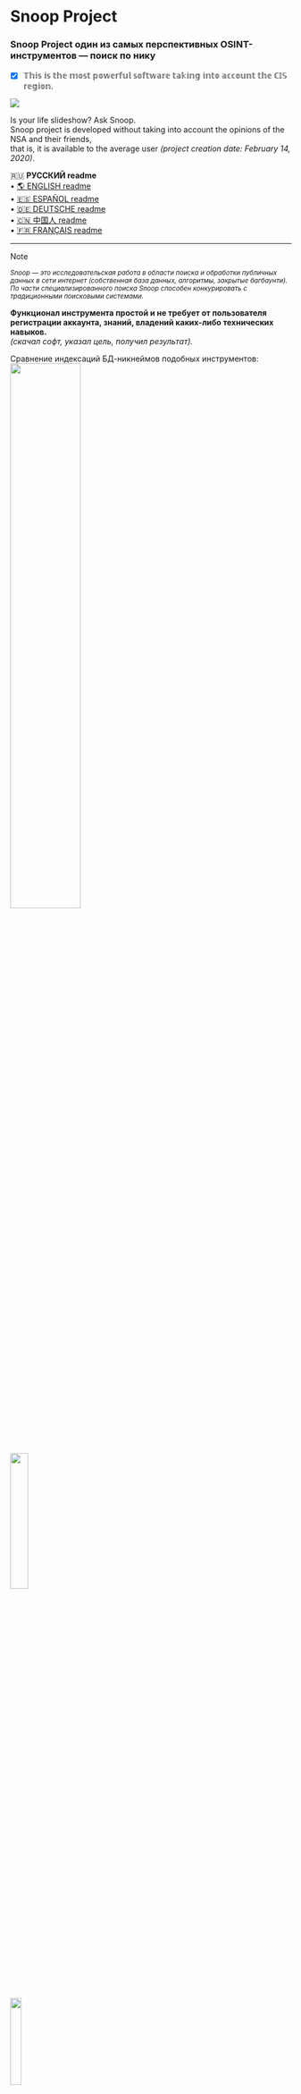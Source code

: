 Snoop Project
=============

### Snoop Project один из самых перспективных OSINT-инструментов — поиск по нику
- [X] 𝕋𝕙𝕚𝕤 𝕚𝕤 𝕥𝕙𝕖 𝕞𝕠𝕤𝕥 𝕡𝕠𝕨𝕖𝕣𝕗𝕦𝕝 𝕤𝕠𝕗𝕥𝕨𝕒𝕣𝕖 𝕥𝕒𝕜𝕚𝕟𝕘 𝕚𝕟𝕥𝕠 𝕒𝕔𝕔𝕠𝕦𝕟𝕥 𝕥𝕙𝕖 ℂ𝕀𝕊 𝕣𝕖𝕘𝕚𝕠𝕟.

<img src="https://raw.githubusercontent.com/snooppr/snoop/master/images/snoop.jpg" />

Is your life slideshow? Ask Snoop.  
Snoop project is developed without taking into account the opinions of the NSA and their friends,  
that is, it is available to the average user *(project creation date: February 14, 2020)*.  


   🇷🇺 **РУССКИЙ readme**  
 • [🌎 ENGLISH readme](https://github.com/snooppr/snoop/blob/master/README.en.md "Please feel free to improve the translation of this page.")  
 • [🇪🇸 ESPAÑOL readme](https://github.com/snooppr/snoop/blob/master/README.es.md "Por favor, siéntase libre de mejorar la traducción de esta página.")  
 • [🇩🇪 DEUTSCHE readme](https://github.com/snooppr/snoop/blob/master/README.de.md "Bitte zögern Sie nicht, die Übersetzung dieser Seite zu verbessern..")  
 • [🇨🇳 中国人 readme](https://github.com/snooppr/snoop/blob/master/README.cn.md "请随时改进此页面的翻译。")  
 • [🇫🇷 FRANÇAIS readme](https://github.com/snooppr/snoop/blob/master/README.fr.md "N'hésitez pas à améliorer la traduction de cette page.")  

 ---

> [!NOTE]
> <sub>*Snoop — это исследовательская работа в области поиска и обработки публичных данных в сети интернет (собственная база данных, алгоритмы, закрытые багбаунти). По части специализированного поиска Snoop способен конкурировать с традиционными поисковыми системами.*</sub>  

**Функционал инструмента простой и не требует от пользователя регистрации аккаунта, знаний, владений каких-либо технических навыков.**  
*(скачал софт, указал цель, получил результат).*  

Сравнение индексаций БД-никнеймов подобных инструментов:  
<a href="https://raw.githubusercontent.com/snooppr/snoop/master/websites.md" Target="_blank"><img src="https://img.shields.io/badge/Snoop-~4900+%20websites-success" width="50%" /></a>  
<img src="https://img.shields.io/badge/Whatsmyname-~600 websites-yellowgreen" width="25%" />  
<img src="https://img.shields.io/badge/Sherlock-~400 websites-yellowgreen" width="20%" />  
<img src="https://img.shields.io/badge/Spiderfoot-~350 websites-yellowgreen" width="20%" />  
<img src="https://img.shields.io/badge/Namechk-~100 websites-red" width="15%" />  


| Платформа                                                                                                          | Поддержка |
|--------------------------------------------------------------------------------------------------------------------|:---------:|
| <img src="https://raw.githubusercontent.com/snooppr/snoop/master/icons/Linux.png" width="5%" /> 𝔾ℕ𝕌/𝕃𝕚𝕟𝕦𝕩                      |     ✅    |
| <img src="https://raw.githubusercontent.com/snooppr/snoop/master/icons/Windows.png" width="5%" /> 𝕎𝕚𝕟𝕕𝕠𝕨𝕤 𝟟/𝟙𝟙          |     ✅    |
| <img src="https://raw.githubusercontent.com/snooppr/snoop/master/icons/Android.png" width="5%" /> 𝔸𝕟𝕕𝕣𝕠𝕚𝕕 (𝕋𝕖𝕣𝕞𝕦𝕩) |     ✅    |
| <img src="https://raw.githubusercontent.com/snooppr/snoop/master/icons/macOS.png" width="5%" /> 𝕞𝕒𝕔𝕆𝕊                                |     ❗️    |
| <img src="https://raw.githubusercontent.com/snooppr/snoop/master/icons/IOS.png" width="5%" /> 𝕚𝕆𝕊                                         |     🚫    |
| <img src="https://raw.githubusercontent.com/snooppr/snoop/master/icons/WSL.png" width="5%" /> 𝕎𝕊𝕃                                         |     🚫    |   


Snoop for OS Windows and GNU/Linux
==================================

**Snoop Local database**  
<img src="https://raw.githubusercontent.com/snooppr/snoop/master/images/snoop_run.png" />  
[Snoop full version database 4900+ websites ⚡️⚡️⚡️](https://raw.githubusercontent.com/snooppr/snoop/master/websites.md "Database Snoop")  

## Релиз/Release
<img src="https://raw.githubusercontent.com/snooppr/snoop/master/images/snoop box.png" width="35%" />  

**RU**: Snoop поставляется готовыми сборками (релиз) и не требует зависимостей (библиотек) или установки python,
то есть работает на чистой машине с OS Windows или GNU/Linux.  
**EN**: Snoop comes with ready-made assemblies (release) and does not require dependencies (libraries) or python installation, that is, it runs on a clean machine with OS Windows or GNU/Linux.  
┗━━ ⬇️[Download Snoop Project](https://github.com/snooppr/snoop/releases "скачать готовую сборку Snoop для Windows и GNU/Linux")  

<img src="https://raw.githubusercontent.com/snooppr/snoop/master/images/Run.gif"/>  

<details>
<summary> 🟣 Snoop Project Plugins</summary>  

### 1. Demonstration of one of the methods in the Plugin — 〘GEO_IP/domain〙  
https://github.com/snooppr/snoop/assets/61022210/ab20ec4f-8eb2-40ff-b773-4e3443ad2a70  

$$$$

Reports are also available in csv/txt/CLI/maps  
<img src="https://raw.githubusercontent.com/snooppr/snoop/master/images/GEO_IPcsv.jpeg" />  

$$$$

Report in HTML format on the OSM map (Snoop full version)  
<img src="https://raw.githubusercontent.com/snooppr/snoop/master/images/plugin GEO_IP_domain.jpg" />  

$$$$
### 2. Demonstration of one of the methods in the Plugin — 〘Yandex_parser〙  
<img src="https://raw.githubusercontent.com/snooppr/snoop/master/images/Yandex_parser.gif" />  

$$$$

Search report a dozen nicknames (Plugin — Yandex_parser)  
<img src="https://raw.githubusercontent.com/snooppr/snoop/master/images/Yandex_parser 4.png" />  

$$$$

### 3. Demonstration of one of the methods in the Plugin — 〘Reverse Vgeocoder〙  
https://github.com/snooppr/snoop/assets/61022210/0be6ac32-c72f-4a18-9c9e-3413085f57c3  

Snoop выбирает из грязных данных (цифры, буквы, спецсимволы) лишь геокординаты, расставляет по ним маркеры на карте и подписывает их близлежащими населенными пунктами/объектами.  

Visualization of signed geocoordinates: HTML report (Snoop full version)  
<img src="https://raw.githubusercontent.com/snooppr/snoop/master/images/plugin Reverse Vgeocoder.jpg" />  

</details>

<details>
<summary> 🟤 Самостоятельная сборка ПО из исходного кода/Self-build software from source</summary>  

**Native Installation**  
+ Примечание: не делать так, если хотите установить snoop на android/termux
*(установка отличается, для этого смотри специальный пункт ниже).*  
+ Примечание: требуемая версия python 3.7+

```sh
# Клонировать репозиторий
$ git clone https://github.com/snooppr/snoop

# Войти в рабочий каталог
$ cd ~/snoop

# Установить python3 и python3-pip, если они не установлены
$ apt-get update && apt-get install python3 python3-pip

# Установить зависимости 'requirements'
$ pip install --upgrade pip
$ python3 -m pip install -r requirements.txt
# Если вместо флагов стран отображаются буквенные коды, доставить пакет шрифта, например (цветной)
$ apt-get install fonts-noto-color-emoji #или $ apt-get install ttf-ancient-fonts (монохромный)
# На OS Windows использовать cmd или powershell (на выбор по удобству), но не WSL!
# Добавлена поддержка и macOS (экспериментально).
```
</details>

<details>
<summary> 🟢 Использование/Using</summary>  

```
usage: snoop_cli.bin [search arguments...] nickname
or
usage: snoop_cli.bin [service arguments | plugins arguments]


service arguments:
  --version, -V         About: вывод на печать версии ПО, snoop info
                        и Лицензии.
  --list-all, -l        Вывести на печать детальную информацию о базе
                        данных Snoop.
  --donate, -d          Пожертвовать на развитие Snoop Project-а,
                        получить/приобрести Snoop full version.
  --autoclean, -a       Удалить все отчеты, очистить кэш.
  --update, -U          Обновить Snoop.

plugins arguments:
  --module, -m          OSINT поиск: задействовать различные плагины
                        Snoop:: IP/GEO/YANDEX.

search arguments:
  nickname              Никнейм разыскиваемого пользователя.
                        Поддерживается поиск одновременно нескольких имен.
                        Ник, содержащий в своем имени пробел, заключается в
                        кавычки.
  --web-base, -w        Подключиться для поиска 'nickname' к
                        динамично-обновляемой web_БД (4900+ сайтов).
  --site , -s <site_name> 
                        Указать имя сайта из БД '--list-all'. Поиск
                        'nickname' на одном указанном ресурсе, допустимо
                        использовать опцию '-s' несколько раз.
  --exclude , -e <country_code> 
                        Исключить из поиска выбранный регион,
                        допустимо использовать опцию '-e' несколько раз,
                        например, '-e RU -e WR' исключить из поиска Россию и
                        Мир.
  --include , -i <country_code> 
                        Включить в поиск только выбранный регион,
                        допустимо использовать опцию '-i' несколько раз,
                        например, '-i US -i UA' поиск по США и Украине.
  --time-out , -t <digit> 
                        Установить max время ожидания ответа от
                        сервера (секунды). Влияет на продолжительность поиска
                        и 'timeout ошибки' (по умолчанию задано 9 сек).
  --country-sort, -c    Печать и запись результатов по странам, а не
                        по алфавиту.
  --no-func, -n         ✓Монохромный терминал, не использовать цвета в url
                        ✓Запретить открытие web browser-а
                        ✓Отключить вывод на печать флагов стран
                        ✓Отключить индикацию и статус прогресса.
  --found-print, -f     Выводить на печать только найденные аккаунты.
  --verbose, -v         Во время поиска 'nickname' выводить на печать
                        подробную вербализацию.
  --userlist , -u <file> 
                        Указать файл со списком user-ов. Snoop
                        интеллектуально обработает данные и предоставит
                        доп.отчеты.
  --save-page, -S       Сохранять найденные странички пользователей в
                        локальные html-файлы, медленный режим.
  --pool , -p <digit>   Отключить автооптимизацию и задать вручную
                        скорость поиска от 1 до 300 макс. процессов. По
                        умолчанию используется высокая нагрузка на ресурсы ЭВМ
                        в Quick-режиме, в остальных режимах используется
                        умеренное потребление мощностей. Слишком низкое или
                        высокое значение может существенно замедлить работу
                        ПО. ~Расчетное оптимальное значение для данного
                        устройства выводится в 'snoop info', параметр
                        'Recommended pool', опция [--version/-V]. Данную опцию
                        предлагается задействовать 1) если пользователь имеет
                        многоядерную ЭВМ и запас ОЗУ или наоборот слабую,
                        арендованную VPS 2) ускорять, замедлять поиск
                        рекомендуется в тандеме с опцией [--found-print/-f'].
  --quick, -q           Быстрый и агрессивный режим поиска. Не обрабатывает
                        повторно сбойные ресурсы, вследствие чего ускоряется
                        поиск, но и немного повышается Bad_raw.
                        Quick-режим подстраивается под мощность ПК, не выводит
                        промежуточные результаты на печать, эффективен и
                        предназначен для Snoop full version.
```  

**Example**
```sh
# Для поиска только одного пользователя:
$ python3 snoop.py nickname1 #Running from source
$ snoop_cli.bin nickname1 #Running from release linux
# Или, например, кириллица поддерживается:
$ python3 snoop.py олеся #Running from source
# Для поиска имени, содержащего пробел:
$ snoop_cli.bin "ivan ivanov" #Running from release linux
$ snoop_cli.bin ivan_ivanov #Running from release linux
$ snoop_cli.bin ivan-ivanov #Running from release linux

# Запуск на OS Windows:
$ python snoop.py nickname1 #Running from source
$ snoop_cli.exe nickname1 #Running from release win
# Для поиска одного и более юзеров:
$ snoop_cli.exe nickname1 nickname2 nickname123321 #Running from release win

# Поиск множества юзеров;
# избежание зависаний на сайтах (чаще 'мёртвая зона' зависит от ip-адреса пользователя);
# выводить на печать только найденные аккаунты; сохранять странички найденных
# аккаунтов локально; указать файл со списком разыскиваемых аккаунтов;
# подключиться для поиска к расширяемой и обновляемой web-base Snoop;
# исключить из поиска все сайты в RU-регионе:
$ snoop_cli.bin -t 6 -f -S -u ~/file.txt -w -e RU #Running from release linux

# Поиск двух username на двух ресурсах:
$ snoop_cli.bin -s habr -s lichess chikamaria irina

# проверить базу данных Snoop:
$ snoop_cli.bin --list-all #Running from release linux

# распечатать справку по функциям Snoop:
$ snoop_cli.bin --help #Running from release linux

# Задействовать плагины Snoop:
$ snoop_cli.bin --module #Running from release linux

# Получить Snoop full version:
$ snoop_cli.bin --donate
```

+ **'ctrl + c'** — прервать поиск.  
+ Найденные учетные записи будут храниться в
`~/snoop/results/nicknames/*{txt|csv|html}`.  
+ csv открывать в *office, разделитель полей **запятая**.  
+ Уничтожить **все** результаты поиска — удалить каталог '~/snoop/results',
или в т.ч. и сбросить кэш `snoop_cli.exe --autoclean #Running from release OS Windows`.

```sh
# Обновляйте Snoop для тестирования новых функций в ПО:
$ python3 snoop.py --update #требуется установка Git.
```
</details>  

<details>
<summary> 🔵 Snoop for Android</summary>  

 • [Для удобства отдельный мануал (необязательно)](https://github.com/snooppr/snoop/blob/master/README_android.md "Snoop for Android")  

<p align="center">  
  <img src="https://raw.githubusercontent.com/snooppr/snoop/master/images/Snoop_2android.png" width="70%"/>  
</p>  

$$search-nickname$$   
  <img src="https://raw.githubusercontent.com/snooppr/snoop/master/images/snoopandroid.png" />  

$$plugins$$
<img src="https://raw.githubusercontent.com/snooppr/snoop/master/images/Snoop_termux.plugins.png" />  

**Native Installation**  

Установить [Termux](https://f-droid.org/ru/packages/com.termux/ "F-Droid")  
```sh
# ПРИМЕЧАНИЕ_1!: если у пользователя ошибки при $ 'pkg update', например, из-за того,
# что Termux давно не обновлялся на устройстве пользователя,
# то удаление/установка Termux-приложения не поможет,
# т.к. после удаления старые репозитории остаются на устройстве пользователя, решение:
$ termux-change-repo 
# и выбрать получение обновлений (для всех репо) из другого зеркала-репозитория.

# Открыть доступ к диску
$ termux-setup-storage

# Установить python3 и зависимости
$ apt update && pkg upgrade && pkg install python libcrypt libxml2 libxslt git
$ pip install --upgrade pip

# Клонировать репозиторий
$ git clone https://github.com/snooppr/snoop

# Войти в рабочий каталог Snoop и установить зависимости 'requirements.txt'
$ cd ~/snoop
$ python3 -m pip install -r requirements.txt

# Опционально ↓
# Чтобы расширить вывод терминала в Termux (по умолчанию 2к строк отображение в CLI),
# например, отображение всей БД опции '--list-all [1/2]'  
# добавить строку 'terminal-transcript-rows=10000' в файл '~/.termux/termux.properties'
# (крайне полезная опция доступна в Termux v0.114+). 
# Перезапустить Termux.  

# Пользователь также может запускать snoop по команде 'snoop' из любого места в CLI, создав alias.
$ cd && echo "alias snoop='cd && cd snoop && python snoop.py'" >> .bashrc && bash  

# Пользователь также может выполнить быструю проверку интересующего его сайта по БД,
# не используя опцию "--list-all", используя команду "snoopcheck".
$ cd && echo "alias snoopcheck='cd && cd snoop && echo 2 | python snoop.py --list-all | grep -i'" >> .bashrc && bash  

# ПРИМЕЧАНИЕ_2!: Snoop довольно умён и может автоматически открывать результаты поиска во внешнем веб-браузере, не смотря на Google ограничения:  
$ cd && pkg install termux-tools; echo 'allow-external-apps=true' >>.termux/termux.properties  
# перезапустить Termux.  
# По окончанию поиска работы snoop на запрос выбора, "чем открыть результаты поиска" выбрать, встоенный в OS Android, дефолтный/системный HTMLviewer.  

# ПРИМЕЧАНИЕ_3!: после отключения РФ от Лондонской точки обмена интернет-трафиком скорость поиска Snoop
# (возможно и у других провайдеров связи) на Мегафон/Yota упала ~в 2 раза.
```
ПРИМЕЧАНИЕ_4!: если у пользователя Android ущербный (то есть версия OS 12+ со множеством ограничений) и ломает Termux, прочтите инструкцию по решению проблемы [здесь](https://github.com/agnostic-apollo/Android-Docs/blob/master/en/docs/apps/processes/phantom-cached-and-empty-processes.md#how-to-disable-the-phantom-processes-killing).  
ПРИМЕЧАНИЕ_5!: поддерживаются старые пропатченные python версии 3.7-3.11 из [termux_tur repo](https://github.com/termux-user-repository/tur/tree/master/tur).  

<p align="center">  
  <img src="https://raw.githubusercontent.com/snooppr/snoop/master/images/Android%20snoop_run.gif" width="40%" />  
</p>  

</details>

<details>
<summary> 🔴 Основные ошибки/Basic errors in</summary>

|  Сторона  |                         Проблема                      | Решение |
|:---------:| ------------------------------------------------------|:-------:|
| ========= |=======================================================| ======= |
| Клиент    |Блокировка соединения проактивной защитой (*Kaspersky) |    1    |
|           |Недостаточная скорость интернет соединения EDGE/3G     |    2    |
|           |Слишком низкое значение опции '-t'                     |    2    |
|           |Недопустимое nickname                                  |    3    |
|           |Ошибки соединения: [GipsysTeam; Nixp; Ddo; Mamochki;   |    7    |
|           |Ложные результаты (Беларусь): [D3; ChangeORG]          |    4    |
|           |Отсутствие результатов (РФ): [Strava]                  |    4    |
| ========= |=======================================================| ======= |
| Провайдер |Internet Censorship                                    |    4    |
| ========= |=======================================================| ======= |
| Сервер    |Сайт изменил свой ответ/API; обновился CF/WAF          |    5    |
|           |Блокировка сервером диапазона ip-адресов клиента       |    4    |
|           |Срабатывание/защита ресурса captch-ей                  |    4    |
|           |Некоторые сайты временно недоступны, технические работы|    6    |
| ========= |=======================================================| ======= |

Примечание — в Snoop Project разработана мощная система детектирования различных проблем в т.ч. и интернет-цензуры. Условно в большинстве случаев пользователь не получает ложноположительные результаты при поиске на «проблемных ресурсах», т.к. Snoop отлично их подавляет, а в некоторых случаях, например, Etsy/Poker сайты — получает, намеренная, неограниченная демонстрация проблемы пользователю и того, что поиск в Snoop Project можно было бы произвести более эффективными способами, например, **[вырезано цензурой][*](https://www.rbc.ru/technology_and_media/21/11/2024/673f2a269a7947a9377068b2) [**](https://telegra.ph/Roskomnadzor-raskryl-kakuyu-informaciyu-o-VPN-zapretit-v-Rossii-11-30)[/вырезано цензурой]** из свободных от цензуры/санкций локаций.  

Решение:
1. Перенастроить свой Firewall. Например, замечено, что *Kaspersky блочит доступ к ресурсам для взрослых.  

2. Проверить скорость своего интерн. соединения:  
`snoop_cli.exe -v nick`  
Если какой-либо из параметров сети выделен красным цветом, Snoop может подвисать во время поиска. При низкой скорости сети 
*(плохой сигнал 3G и т.п.)* увеличить значение 'x' опции '--time-out x':  
`snoop_cli.exe -t 15 nick`.  

3. Фактически это не ошибка. Исправить nickname. Например, на некоторых сайтах в логинах недопустимы символы кириллицы, 
пробелы или "вьетнамо-китайская_кодировка", в целях экономии времени — такие nickname's в запросах фильтруются.  

4. Интернет цензура: внутренняя и внешняя по локационному признаку/санкции — самое частое из-за чего пользователь получает ошибки 
пропуска/ложного срабатывания и в некоторых случаях 'Увы'. Пример, вот уже несколько месяцев, с осени 2024г. было замечено на 
недоступность, блокировки свыше **95%** Украинских интернет ресурсов *(зона UA)* из Рунета у провайдеров Мегафон/Yota/Tele2, возможно, 
и у других РФ провайдеров также. Одно из решений, если требуется немного ускорить поиск в Snoop и не тратить ресурсы вхолостую на 
timeout и ошибки соединения — это, используя фильтры, исключить из поиска "сбойные" у Россиян сайты: отключить поиск по зоне "UA", пример::  
`snoop_cli.exe --exclude ua nickname123321`  
При использовании Snoop с IP адреса провайдера мобильного оператора скорость может упасть в разы, зависит от провайдера.  
Иногда, при частом повторном запросе за короткий промежуток времени, сервер конкретного ресурса может заблочить IP-адрес клиента на непродолжительное время *(обычно до одной минуты, в течение которой бессмысленно выполнять запросы)*.  
Например, действенный способ решить проблему п.4 — **[вырезано цензурой][*](https://www.rbc.ru/technology_and_media/21/11/2024/673f2a269a7947a9377068b2) [**](https://telegra.ph/Roskomnadzor-raskryl-kakuyu-informaciyu-o-VPN-zapretit-v-Rossii-11-30)[/вырезано цензурой]**.  

<p align="center">  
  <img src="https://raw.githubusercontent.com/snooppr/snoop/master/images/censorship.png" width="70%" />  
</p>  
<p align="center">  
Пример внутренней интернет-цензуры.  
</p>  

<p align="center">  
  <img src="https://raw.githubusercontent.com/snooppr/snoop/master/images/internet_censorship.png" width="90%" />  
</p>  
<p align="center">  
Пример внешней интернет-цензуры.  
</p>  

5. Открыть в Snoop репозитории на Github-e Issue/Pull request  
*(сообщить об этом разработчику)*.

6. Не обращать внимание, сайты иногда уходят на ремонтные работы и возвращаются в строй.

7. [Проблема](https://wiki.debian.org/ContinuousIntegration/TriagingTips/openssl-1.1.1 "проблема простая и решаемая") с openssl в некоторых, 
старых дистрибутивах GNU/Linux, а также траблы с сайтами, которые не обновлялись годами. Проблема эта встречается, если пользователь намеренно запустил Snoop с опцией '--cert-on'.  
Решение не использовать опцию «--cert-on» или:
```
$ sudo nano /etc/ssl/openssl.cnf

# Изменить в самом низу файла строки:
[MinProtocol = TLSv1.2]
на
[MinProtocol = TLSv1]

[CipherString = DEFAULT@SECLEVEL=2]
на
[CipherString = DEFAULT@SECLEVEL=1]
```
</details>

<details>
<summary> 🟠 Дополнительная информация/Additional information</summary>

 ⋮ [История развития проекта/History](https://raw.githubusercontent.com/snooppr/snoop/master/changelog.txt "Project development history").  

 ⋮ [Лицензия Snoop Project/License](https://github.com/snooppr/snoop/blob/master/COPYRIGHT).  

 ⋮ [Документация/Documentation](https://drive.google.com/open?id=12DzAQMgTcgeG-zJrfDxpUbFjlXcBq5ih).  

 ⋮ **Отпечаток публичного ключа:**	[076DB9A00B583FFB606964322F1154A0203EAE9D](https://raw.githubusercontent.com/snooppr/snoop/master/PublicKey.asc "pgp key").  

 ⋮ **Информация для юридических лиц:** Snoop Project включен в реестр отечественного ПО с заявленным кодом: 26.30.11.16 Программное Обеспечение, обеспечивающее выполнение установленных действий при проведении оперативно-розыскных мероприятий.
Приказ Минкомсвязи РФ №515 реестровый № 7012.  

 ⋮ **Snoop неидеален:** веб-сайты падают; закрывающие теги отсутствуют; соединения цензурируются; сертификаты не продлеваются; хостинги вовремя не оплачиваются.
Время от времени необходимо следить за всем этим "Web rock 'n' roll", поэтому донаты приветствуются:
[примеры коррекции БД/Example close/bad websites](https://drive.google.com/file/d/1CJxGRJECezDsaGwxpEw34iJ8MJ9LXCIG/view?usp=sharing).    

 ⋮ **Внимание**❗️ Из-за цензуры письма с 'mailru' и 'yandex' не доходят до международного почтового сервиса 'protonmail'. Пользователи mailru/yandex пишите запросы на запасную почту: snoopproject@ya.ru  

 ⋮ **Визуализация коммитов:** от рождения проекта до пятницы тринадцатого 2023г/~3года.  

https://user-images.githubusercontent.com/61022210/212534128-bc0e5779-a367-4d0a-86cb-c52503ee53c4.mp4  

 ⋮ **Условно-расчётная финансовая стоимость разработки Snoop Project:** на октябрь 2023г/3,5года.  
<p align="center">  
  <img src="https://raw.githubusercontent.com/snooppr/snoop/master/images/Cost_estimate.png" />  
</p>

⋮ **Отзывы о ПО Snoop Project.**  
<p align="center">  
  <img src="https://raw.githubusercontent.com/snooppr/snoop/master/images/Reviews.jpg" />  
</p>

⋮ **История звёзд.**  

[![Stargazers over time](https://starchart.cc/snooppr/snoop.svg?variant=adaptive)](https://starchart.cc/snooppr/snoop)  

 ⋮ **Проведено агрессивное сжатие репозитория 11 декабря 2024г.** Сохранен полный бэкап истории.
 Пользователи, собирающие Snoop из исходного кода, должны сделать 'git clone' по-новому.  

</details>
